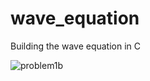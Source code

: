 # wave_equation
Building the wave equation in C

![problem1b](https://user-images.githubusercontent.com/57106049/171457684-09af7715-e86a-4167-b87d-3528e5c9ceaa.gif)
